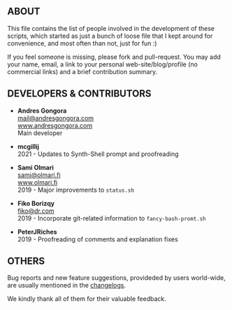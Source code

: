<!--------------------------------------+-------------------------------------->
##                                    ABOUT
<!--------------------------------------+-------------------------------------->

This file contains the list of people involved in the development of these
scripts, which started as just a bunch of loose file that I kept around
for convenience, and most often than not, just for fun :)

If you feel someone is missing, please fork and pull-request.
You may add your name, email, a link to your personal web-site/blog/profile
(no commercial links) and a brief contribution summary.

<!-- The following list is roughly sorted in reverse cronological order. -->






<!--------------------------------------+-------------------------------------->
##                          DEVELOPERS & CONTRIBUTORS
<!--------------------------------------+-------------------------------------->

*	**Andres Gongora**  
	<mail@andresgongora.com>  
	www.andresgongora.com  
	Main developer


*	**mcgillij**  
	2021 - Updates to Synth-Shell prompt and proofreading

	
*	**Sami Olmari**  
	<sami@olmari.fi>  
	www.olmari.fi  
	2019 - Major improvements to `status.sh`

	
*	**Fiko Borizqy**  
	<fiko@dr.com>  
	2019 - Incorporate git-related information to `fancy-bash-promt.sh`


*	**PeterJRiches**  
	2019 - Proofreading of comments and explanation fixes






<!--------------------------------------+-------------------------------------->
##                                    OTHERS
<!--------------------------------------+-------------------------------------->

Bug reports and new feature suggestions, provideded by users world-wide,
are usually mentioned in the [changelogs](doc/changelog.md).

We kindly thank all of them for their valuable feedback.

